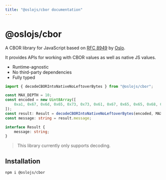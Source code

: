 ```yaml
---
title: "@oslojs/cbor documentation"
---
```


# @oslojs/cbor

A CBOR library for JavaScript based on [RFC 8949](https://datatracker.ietf.org/doc/html/rfc8949) by [Oslo](https://oslojs.dev).

It provides APIs for working with CBOR values as well as native JS values.

- Runtime-agnostic
- No third-party dependencies
- Fully typed

```ts
import { decodeCBORIntoNativeNoLeftoverBytes } from "@oslojs/cbor";

const MAX_DEPTH = 10;
const encoded = new Uint8Array([
	0xa1, 0x67, 0x6d, 0x65, 0x73, 0x73, 0x61, 0x67, 0x65, 0x65, 0x68, 0x65, 0x6c, 0x6c, 0x6f
]);
const result: Result = decodeCBORIntoNativeNoLeftoverBytes(encoded, MAX_DEPTH);
const message: string = result.message;

interface Result {
	message: string;
}
```

> This library currently only supports decoding.

## Installation

```
npm i @oslojs/cbor
```
